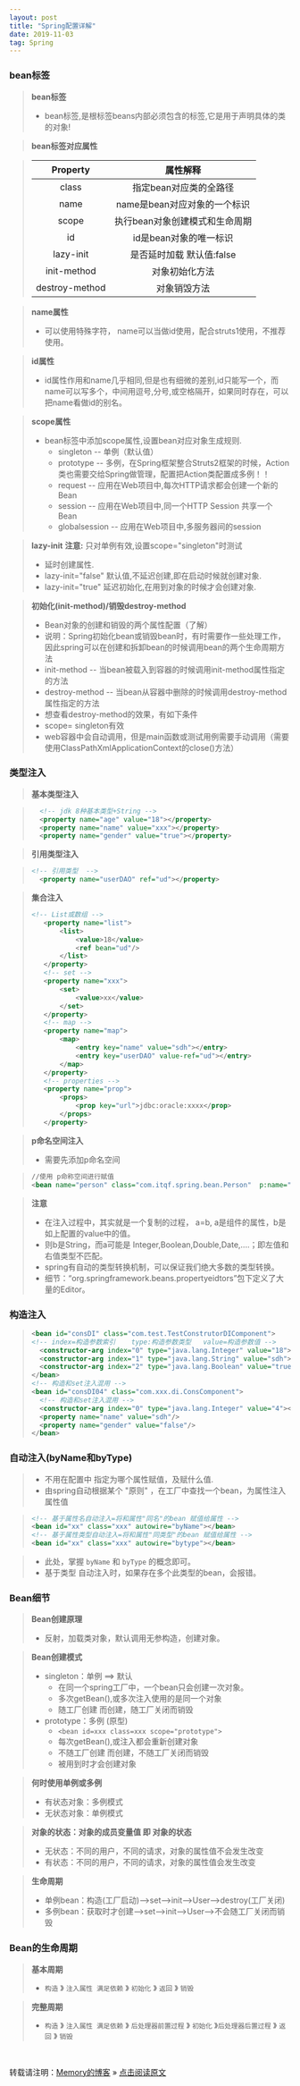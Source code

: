 ```yaml
---
layout: post
title: "Spring配置详解"
date: 2019-11-03
tag: Spring
---
```

### bean标签

> **bean标签**
> * bean标签,是根标签beans内部必须包含的标签,它是用于声明具体的类的对象! 

> **bean标签对应属性**

> |    Property    |            属性解释            |
> | :------------: | :----------------------------: |
> |     class      |     指定bean对应类的全路径     |
> |      name      |  name是bean对应对象的一个标识  |
> |     scope      | 执行bean对象创建模式和生命周期 |
> |       id       |     id是bean对象的唯一标识     |
> |   lazy-init    |   是否延时加载 默认值:false    |
> |  init-method   |         对象初始化方法         |
> | destroy-method |          对象销毁方法          |

> **name属性**
> * 可以使用特殊字符， name可以当做id使用，配合struts1使用，不推荐使用。

> **id属性**
> * id属性作用和name几乎相同,但是也有细微的差别,id只能写一个，而name可以写多个，中间用逗号,分号,或空格隔开，如果同时存在，可以把name看做id的别名。

> **scope属性**
> * bean标签中添加scope属性,设置bean对应对象生成规则.
>   - singleton			-- 单例（默认值）
>   - prototype			-- 多例，在Spring框架整合Struts2框架的时候，Action类也需要交给Spring做管理，配置把Action类配置成多例！！
>   -  request			-- 应用在Web项目中,每次HTTP请求都会创建一个新的Bean
>   - session			-- 应用在Web项目中,同一个HTTP Session 共享一个Bean
>   - globalsession		-- 应用在Web项目中,多服务器间的session

> **lazy-init**
> **注意:** 只对单例有效,设置scope="singleton"时测试
> * 延时创建属性.
> * lazy-init="false" 默认值,不延迟创建,即在启动时候就创建对象.
> * lazy-init="true" 延迟初始化,在用到对象的时候才会创建对象.

> **初始化(init-method)/销毁destroy-method**
> * Bean对象的创建和销毁的两个属性配置（了解）
> * 说明：Spring初始化bean或销毁bean时，有时需要作一些处理工作，因此spring可以在创建和拆卸bean的时候调用bean的两个生命周期方法
> * init-method		-- 当bean被载入到容器的时候调用init-method属性指定的方法
> * destroy-method	-- 当bean从容器中删除的时候调用destroy-method属性指定的方法
> * 想查看destroy-method的效果，有如下条件
> * scope= singleton有效
> * web容器中会自动调用，但是main函数或测试用例需要手动调用（需要使用ClassPathXmlApplicationContext的close()方法）

### 类型注入

> **基本类型注入**

>```xml
>   <!-- jdk 8种基本类型+String -->
>   <property name="age" value="18"></property>
>   <property name="name" value="xxx"></property>
>   <property name="gender" value="true"></property>
>```

> **引用类型注入**

>```xml
> <!-- 引用类型  -->
>   <property name="userDAO" ref="ud"></property>
>```

> **集合注入**
> ```xml
> <!-- List或数组 -->
>    <property name="list">
>        <list>
>            <value>18</value>
>            <ref bean="ud"/>
>        </list>
>    </property>
>    <!-- set -->
>    <property name="xxx">
>        <set>
>            <value>xx</value>
>        </set>
>    </property>
>    <!-- map -->
>    <property name="map">
>        <map>
>            <entry key="name" value="sdh"></entry>
>            <entry key="userDAO" value-ref="ud"></entry>
>        </map>
>    </property>
>    <!-- properties -->
>    <property name="prop">
>        <props>
>            <prop key="url">jdbc:oracle:xxxx</prop>
>        </props>
>    </property>
>```

> **p命名空间注入**
> * 需要先添加p命名空间

> ```xml
> //使用 p命称空间进行赋值
> <bean name="person" class="com.itqf.spring.bean.Person"  p:name="人名" p:age="11" p:car-ref="car">
>```

> **注意**
> * 在注入过程中，其实就是一个复制的过程， a=b, a是组件的属性，b是如上配置的value中的值。
> *  则b是String，而a可能是 Integer,Boolean,Double,Date,....；即左值和右值类型不匹配。
> * spring有自动的类型转换机制，可以保证我们绝大多数的类型转换。
> * 细节：“org.springframework.beans.propertyeidtors”包下定义了大量的Editor。

### 构造注入

>```xml
><bean id="consDI" class="com.test.TestConstrutorDIComponent">
><!-- index=构造参数索引    type:构造参数类型   value=构造参数值 -->
>   <constructor-arg index="0" type="java.lang.Integer" value="18"></constructor-arg>
>   <constructor-arg index="1" type="java.lang.String" value="sdh"></constructor-arg>
>   <constructor-arg index="2" type="java.lang.Boolean" value="true"></constructor-arg>
></bean>
><!-- 构造和set注入混用 -->
><bean id="consDI04" class="com.xxx.di.ConsComponent">
>   <!-- 构造和set注入混用 -->
>   <constructor-arg index="0" type="java.lang.Integer" value="4"></constructor-arg>
>   <property name="name" value="sdh"/>
>   <property name="gender" value="false"/>
></bean>
>```

### 自动注入(byName和byType)

> * 不用在配置中 指定为哪个属性赋值，及赋什么值.
> * 由spring自动根据某个 "原则" ，在工厂中查找一个bean，为属性注入属性值

> ```xml
> <!-- 基于属性名自动注入=将和属性"同名"的bean 赋值给属性 -->
> <bean id="xx" class="xxx" autowire="byName"></bean>
> <!-- 基于属性类型自动注入=将和属性"同类型"的bean 赋值给属性 -->
> <bean id="xx" class="xxx" autowire="bytype"></bean>
> ```

> * 此处，掌握 `byName` 和 `byType` 的概念即可。
> * 基于类型 自动注入时，如果存在多个此类型的bean，会报错。

### Bean细节

> **Bean创建原理**
> * 反射，加载类对象，默认调用无参构造，创建对象。

> **Bean创建模式**
> * singleton：单例 ==> 默认
>   - 在同一个spring工厂中，一个bean只会创建一次对象。
>   - 多次getBean(),或多次注入使用的是同一个对象
>   - 随工厂创建 而创建，随工厂关闭而销毁
> * prototype：多例 (原型)
>   - `<bean id=xxx class=xxx scope="prototype">`
>   - 每次getBean(),或注入都会重新创建对象
>   - 不随工厂创建 而创建，不随工厂关闭而销毁
>   - 被用到时才会创建对象

> **何时使用单例或多例**
> * 有状态对象：多例模式
> * 无状态对象：单例模式

> **对象的状态：对象的成员变量值 即 对象的状态**
> * 无状态：不同的用户，不同的请求，对象的属性值不会发生改变
> * 有状态：不同的用户，不同的请求，对象的属性值会发生改变

> **生命周期**
> * 单例bean：构造(工厂启动)-->set-->init-->User-->destroy(工厂关闭)
> * 多例bean：获取时才创建-->set-->init-->User-->不会随工厂关闭而销毁

### Bean的生命周期

> **基本周期**
>   - `构造` 》 `注入属性 满足依赖` 》 `初始化`  》 `返回` 》 `销毁`

> **完整周期**
>   - `构造` 》 `注入属性 满足依赖` 》 `后处理器前置过程`   》 `初始化`  》`后处理器后置过程` 》 `返回` 》 `销毁`

<br>
    
转载请注明：[Memory的博客](https://www.shendonghai.com) » [点击阅读原文](http://www.shendonghai.com/2019/11/Spring%E9%85%8D%E7%BD%AE%E8%AF%A6%E8%A7%A3/) 